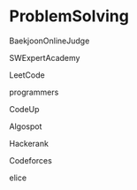# ProblemSolving

BaekjoonOnlineJudge

SWExpertAcademy

LeetCode

programmers

CodeUp

Algospot

Hackerank

Codeforces

elice
